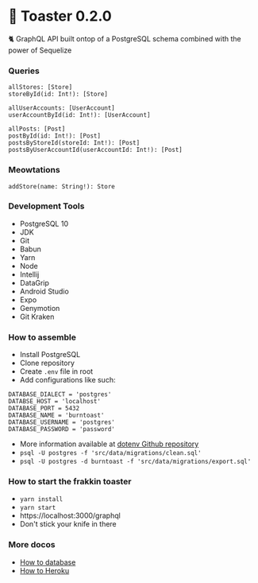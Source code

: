 # 🍞 Toaster 0.2.0

🐈 GraphQL API built ontop of a PostgreSQL schema combined with the power of Sequelize

### Queries

```
allStores: [Store]
storeById(id: Int!): [Store]

allUserAccounts: [UserAccount]
userAccountById(id: Int!): [UserAccount]

allPosts: [Post]
postById(id: Int!): [Post]
postsByStoreId(storeId: Int!): [Post]
postsByUserAccountId(userAccountId: Int!): [Post]
```

### Meowtations

```
addStore(name: String!): Store
```

### Development Tools

* PostgreSQL 10
* JDK
* Git
* Babun
* Yarn
* Node
* Intellij
* DataGrip
* Android Studio
* Expo
* Genymotion
* Git Kraken

### How to assemble

* Install PostgreSQL
* Clone repository
* Create `.env` file in root
* Add configurations like such:

```
DATABASE_DIALECT = 'postgres'
DATABSE_HOST = 'localhost'
DATABASE_PORT = 5432
DATABASE_NAME = 'burntoast'
DATABASE_USERNAME = 'postgres'
DATABASE_PASSWORD = 'password'
```

* More information available at [dotenv Github repository](https://github.com/motdotla/dotenv)
* `psql -U postgres -f 'src/data/migrations/clean.sql'`
* `psql -U postgres -d burntoast -f 'src/data/migrations/export.sql'`

### How to start the frakkin toaster

* `yarn install`
* `yarn start`
* https://localhost:3000/graphql
* Don't stick your knife in there

### More docos

* [How to database](./docs/how-to-database.md)
* [How to Heroku](./docs/how-to-heroku.md)

